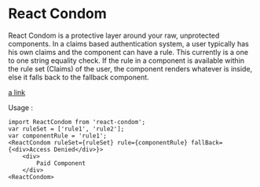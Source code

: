 # React Condom

React Condom is a protective layer around your raw, unprotected components. In a claims based authentication system, a user typically has his own claims and the component can have a rule. This currently is a one to one string equality check. If the rule in a component is available within the rule set (Claims) of the user, the component renders whatever is inside, else it falls back to the fallback component. 

[a link](https://medium.com/@ashishkirodian/reactcondom-a-protective-layer-to-your-react-components-d98b08fbd5c7)

Usage : 
```React
import ReactCondom from 'react-condom';
var ruleSet = ['rule1', 'rule2'];
var componentRule = 'rule1';
<ReactCondom ruleSet={ruleSet} rule={componentRule} fallBack={<div>Access Denied</div>}>
    <div>
        Paid Component
    </div>
<ReactCondom>
```
